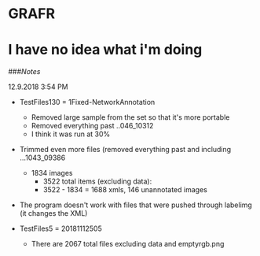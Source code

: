 # GRAFR


# I have no idea what i'm doing

###*Notes*

12.9.2018 3:54 PM
- TestFiles130 = 1Fixed-NetworkAnnotation
    - Removed large sample from the set so that it's more portable
    - Removed everything past ..046_10312
    - I think it was run at 30%

- Trimmed even more files (removed everything past and including ...1043_09386
    - 1834 images 
        - 3522 total items (excluding data):
        - 3522 - 1834 = 1688 xmls, 146 unannotated images
        
        
- The program doesn't work with files that were pushed through labelimg (it changes the XML)
- TestFiles5 = 20181112505
    - There are 2067 total files excluding data and emptyrgb.png